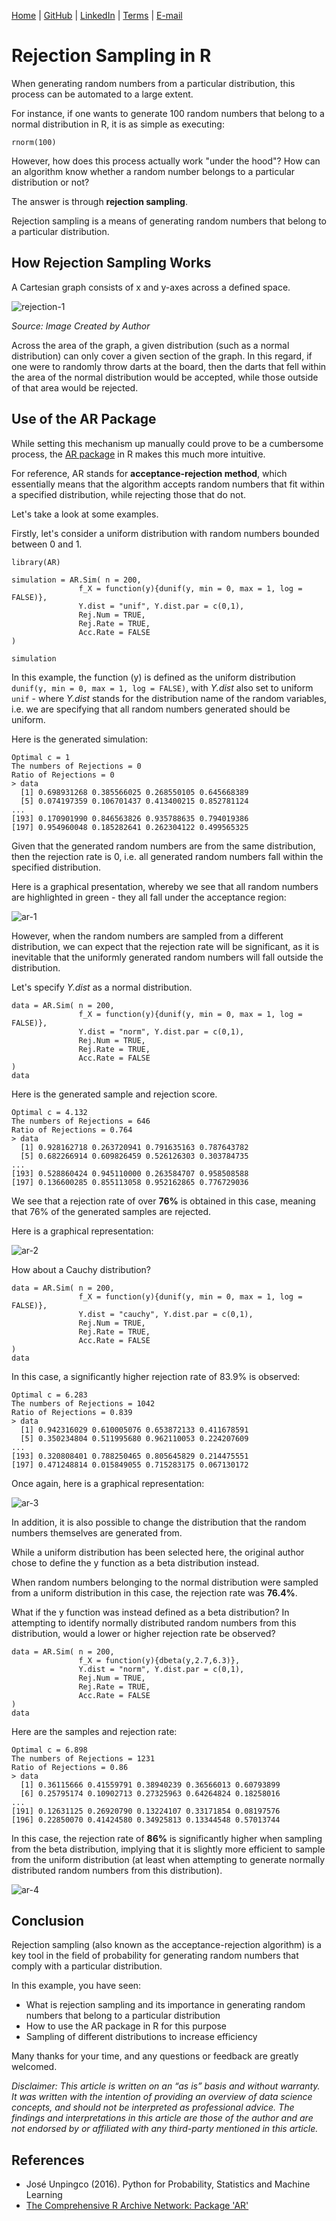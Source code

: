 [Home](https://mgcodesandstats.github.io/) |
[GitHub](https://github.com/mgcodesandstats) |
[LinkedIn](https://www.linkedin.com/in/michaeljgrogan/) |
[Terms](https://mgcodesandstats.github.io/terms/) |
[E-mail](mailto:contact@michael-grogan.com)

# Rejection Sampling in R

When generating random numbers from a particular distribution, this process can be automated to a large extent.

For instance, if one wants to generate 100 random numbers that belong to a normal distribution in R, it is as simple as executing:

```rnorm(100)```

However, how does this process actually work "under the hood"? How can an algorithm know whether a random number belongs to a particular distribution or not?

The answer is through **rejection sampling**.

Rejection sampling is a means of generating random numbers that belong to a particular distribution.

## How Rejection Sampling Works

A Cartesian graph consists of x and y-axes across a defined space.

![rejection-1](rejection-1.png)

*Source: Image Created by Author*

Across the area of the graph, a given distribution (such as a normal distribution) can only cover a given section of the graph. In this regard, if one were to randomly throw darts at the board, then the darts that fell within the area of the normal distribution would be accepted, while those outside of that area would be rejected.

## Use of the AR Package

While setting this mechanism up manually could prove to be a cumbersome process, the [AR package](https://cran.r-project.org/web/packages/AR/AR.pdf) in R makes this much more intuitive.

For reference, AR stands for **acceptance-rejection method**, which essentially means that the algorithm accepts random numbers that fit within a specified distribution, while rejecting those that do not.

Let's take a look at some examples.

Firstly, let's consider a uniform distribution with random numbers bounded between 0 and 1.

```
library(AR)

simulation = AR.Sim( n = 200,
               f_X = function(y){dunif(y, min = 0, max = 1, log = FALSE)},
               Y.dist = "unif", Y.dist.par = c(0,1),
               Rej.Num = TRUE,
               Rej.Rate = TRUE,
               Acc.Rate = FALSE
)

simulation
```

In this example, the function (y) is defined as the uniform distribution ```dunif(y, min = 0, max = 1, log = FALSE)```, with *Y.dist* also set to uniform ```unif``` - where *Y.dist* stands for the distribution name of the random variables, i.e. we are specifying that all random numbers generated should be uniform.

Here is the generated simulation:

```
Optimal c = 1
The numbers of Rejections = 0
Ratio of Rejections = 0
> data
  [1] 0.698931268 0.385566025 0.268550105 0.645668389
  [5] 0.074197359 0.106701437 0.413400215 0.852781124
...
[193] 0.170901990 0.846563826 0.935788635 0.794019386
[197] 0.954960048 0.185282641 0.262304122 0.499565325
```

Given that the generated random numbers are from the same distribution, then the rejection rate is 0, i.e. all generated random numbers fall within the specified distribution.

Here is a graphical presentation, whereby we see that all random numbers are highlighted in green - they all fall under the acceptance region:

![ar-1](ar-1.png)

However, when the random numbers are sampled from a different distribution, we can expect that the rejection rate will be significant, as it is inevitable that the uniformly generated random numbers will fall outside the distribution.

Let's specify *Y.dist* as a normal distribution.

```
data = AR.Sim( n = 200,
               f_X = function(y){dunif(y, min = 0, max = 1, log = FALSE)},
               Y.dist = "norm", Y.dist.par = c(0,1),
               Rej.Num = TRUE,
               Rej.Rate = TRUE,
               Acc.Rate = FALSE
)
data
```

Here is the generated sample and rejection score.

```
Optimal c = 4.132
The numbers of Rejections = 646
Ratio of Rejections = 0.764
> data
  [1] 0.928162718 0.263720941 0.791635163 0.787643782
  [5] 0.682266914 0.609826459 0.526126303 0.303784735
...
[193] 0.528860424 0.945110000 0.263584707 0.958508588
[197] 0.136600285 0.855113058 0.952162865 0.776729036
```

We see that a rejection rate of over **76%** is obtained in this case, meaning that 76% of the generated samples are rejected.

Here is a graphical representation:

![ar-2](ar-2.png)

How about a Cauchy distribution?

```
data = AR.Sim( n = 200,
               f_X = function(y){dunif(y, min = 0, max = 1, log = FALSE)},
               Y.dist = "cauchy", Y.dist.par = c(0,1),
               Rej.Num = TRUE,
               Rej.Rate = TRUE,
               Acc.Rate = FALSE
)
data
```

In this case, a significantly higher rejection rate of 83.9% is observed:

```
Optimal c = 6.283
The numbers of Rejections = 1042
Ratio of Rejections = 0.839
> data
  [1] 0.942316029 0.610005076 0.653872133 0.411678591
  [5] 0.350234804 0.511995680 0.962110053 0.224207609
...
[193] 0.320808401 0.788250465 0.805645829 0.214475551
[197] 0.471248814 0.015849055 0.715283175 0.067130172
```

Once again, here is a graphical representation:

![ar-3](ar-3.png)

In addition, it is also possible to change the distribution that the random numbers themselves are generated from.

While a uniform distribution has been selected here, the original author chose to define the y function as a beta distribution instead.

When random numbers belonging to the normal distribution were sampled from a uniform distribution in this case, the rejection rate was **76.4%**.

What if the y function was instead defined as a beta distribution? In attempting to identify normally distributed random numbers from this distribution, would a lower or higher rejection rate be observed?

```
data = AR.Sim( n = 200,
               f_X = function(y){dbeta(y,2.7,6.3)},
               Y.dist = "norm", Y.dist.par = c(0,1),
               Rej.Num = TRUE,
               Rej.Rate = TRUE,
               Acc.Rate = FALSE
)
data
```

Here are the samples and rejection rate:

```
Optimal c = 6.898
The numbers of Rejections = 1231
Ratio of Rejections = 0.86
> data
  [1] 0.36115666 0.41559791 0.38940239 0.36566013 0.60793899
  [6] 0.25795174 0.10902713 0.27325963 0.64264824 0.18258016
...
[191] 0.12631125 0.26920790 0.13224107 0.33171854 0.08197576
[196] 0.22850070 0.41424580 0.34925813 0.13344548 0.57013744
```

In this case, the rejection rate of **86%** is significantly higher when sampling from the beta distribution, implying that it is slightly more efficient to sample from the uniform distribution (at least when attempting to generate normally distributed random numbers from this distribution).

![ar-4](ar-4.png)

## Conclusion

Rejection sampling (also known as the acceptance-rejection algorithm) is a key tool in the field of probability for generating random numbers that comply with a particular distribution.

In this example, you have seen:

- What is rejection sampling and its importance in generating random numbers that belong to a particular distribution
- How to use the AR package in R for this purpose
- Sampling of different distributions to increase efficiency

Many thanks for your time, and any questions or feedback are greatly welcomed.

*Disclaimer: This article is written on an “as is” basis and without warranty. It was written with the intention of providing an overview of data science concepts, and should not be interpreted as professional advice. The findings and interpretations in this article are those of the author and are not endorsed by or affiliated with any third-party mentioned in this article.*

## References

- José Unpingco (2016). Python for Probability, Statistics and Machine Learning
- [The Comprehensive R Archive Network: Package 'AR'](https://cran.r-project.org/web/packages/AR/AR.pdf)